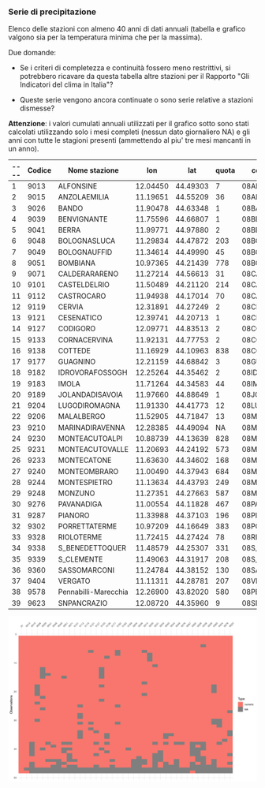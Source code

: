
### Serie di precipitazione

Elenco delle stazioni con almeno 40 anni di dati annuali (tabella e grafico valgono sia per la temperatura minima che per la massima). 

Due domande:

- Se i criteri di completezza e continuità fossero meno restrittivi, si potrebbero ricavare da questa tabella altre stazioni per il Rapporto "Gli Indicatori del clima in Italia"?

- Queste serie vengono ancora continuate o sono serie relative a stazioni dismesse?

**Attenzione**: i valori cumulati annuali utilizzati per il grafico sotto sono stati calcolati utilizzando solo i mesi completi (nessun dato giornaliero NA) e gli anni con tutte le stagioni presenti (ammettendo al piu' tre mesi mancanti in un anno).  

|----| Codice |	Nome stazione |	lon |	lat |	quota |	codice HisCentral |
|----|------|----------------------|----------|----------|-----|-------------------|
| 1  | 9013 | ALFONSINE            | 12.04450 | 44.49303 | 7   | 08ALFONSINE       |
| 2  | 9015 | ANZOLAEMILIA         | 11.19651 | 44.55209 | 36  | 08ANZOLAEMILIA    |
| 3  | 9026 | BANDO                | 11.90478 | 44.63348 | 1   | 08BANDO           |
| 4  | 9039 | BENVIGNANTE          | 11.75596 | 44.66807 | 1   | 08BENVIGNANTE     |
| 5  | 9041 | BERRA                | 11.99771 | 44.97880 | 2   | 08BERRA           |
| 6  | 9048 | BOLOGNASLUCA         | 11.29834 | 44.47872 | 203 | 08BOLOGNASLUCA    |
| 7  | 9049 | BOLOGNAUFFID         | 11.34614 | 44.49990 | 45  | 08BOLOGNAUFFID    |
| 8  | 9051 | BOMBIANA             | 10.97365 | 44.21439 | 778 | 08BOMBIANA        |
| 9  | 9071 | CALDERARARENO        | 11.27214 | 44.56613 | 31  | 08CALDERARARENO   |
| 10 | 9101 | CASTELDELRIO         | 11.50489 | 44.21120 | 214 | 08CASTELDELRIO    |
| 11 | 9112 | CASTROCARO           | 11.94938 | 44.17014 | 70  | 08CASTROCARO      |
| 12 | 9119 | CERVIA               | 12.31891 | 44.27249 | 2   | 08CERVIA          |
| 13 | 9121 | CESENATICO           | 12.39741 | 44.20713 | 1   | 08CESENATICO      |
| 14 | 9127 | CODIGORO             | 12.09771 | 44.83513 | 2   | 08CODIGORO        |
| 15 | 9133 | CORNACERVINA         | 11.92131 | 44.77753 | 2   | 08CORNACERVINA    |
| 16 | 9138 | COTTEDE              | 11.16929 | 44.10963 | 838 | 08COTTEDE         |
| 17 | 9177 | GUAGNINO             | 12.21159 | 44.68842 | 3   | 08GUAGNINO        |
| 18 | 9182 | IDROVORAFOSSOGH      | 12.25264 | 44.35462 | 2   | 08IDROVORAFOSSOGH |
| 19 | 9183 | IMOLA                | 11.71264 | 44.34583 | 44  | 08IMOLA           |
| 20 | 9189 | JOLANDADISAVOIA      | 11.97660 | 44.88649 | 1   | 08JOLANDADISAVOIA |
| 21 | 9204 | LUGODIROMAGNA        | 11.91330 | 44.41773 | 12  | 08LUGODIROMAGNA   |
| 22 | 9206 | MALALBERGO           | 11.52905 | 44.71847 | 13  | 08MALALBERGO      |
| 23 | 9210 | MARINADIRAVENNA      | 12.28385 | 44.49094 | NA  | 08MARINADIRAVENNA |
| 24 | 9230 | MONTEACUTOALPI       | 10.88739 | 44.13639 | 828 | 08MONTEACUTOALPI  |
| 25 | 9231 | MONTEACUTOVALLE      | 11.20693 | 44.24192 | 573 | 08MONTEACUTOVALLE |
| 26 | 9233 | MONTECATONE          | 11.63630 | 44.34602 | 168 | 08MONTECATONE     |
| 27 | 9240 | MONTEOMBRARO         | 11.00490 | 44.37943 | 684 | 08MONTEOMBRARO    |
| 28 | 9244 | MONTESPIETRO         | 11.13634 | 44.43793 | 249 | 08MONTESPIETRO    |
| 29 | 9248 | MONZUNO              | 11.27351 | 44.27663 | 587 | 08MONZUNO         |
| 30 | 9276 | PAVANADIGA           | 11.00554 | 44.11828 | 467 | 08PAVANADIGA      |
| 31 | 9287 | PIANORO              | 11.33988 | 44.37103 | 196 | 08PIANORO         |
| 32 | 9302 | PORRETTATERME        | 10.97209 | 44.16649 | 383 | 08PORRETTATERME   |
| 33 | 9328 | RIOLOTERME           | 11.72415 | 44.27424 | 78  | 08RIOLOTERME      |
| 34 | 9338 | S_BENEDETTOQUER      | 11.48579 | 44.25307 | 331 | 08S_BENEDETTOQUER |
| 35 | 9339 | S_CLEMENTE           | 11.49063 | 44.31917 | 208 | 08S_CLEMENTE      |
| 36 | 9360 | SASSOMARCONI         | 11.24784 | 44.38152 | 130 | 08SASSOMARCONI    |
| 37 | 9404 | VERGATO              | 11.11311 | 44.28781 | 207 | 08VERGATO         |
| 38 | 9578 | Pennabilli-Marecchia | 12.26900 | 43.82020 | 580 | 08PENNABILLITELE  |
| 39 | 9623 | SNPANCRAZIO          | 12.08720 | 44.35960 | 9   | 08SNPANCRAZIO     |


![](./img/visdat_precipitazione_altre.png)
